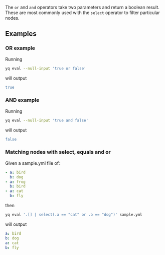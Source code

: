 The `or` and `and` operators take two parameters and return a boolean result. These are most commonly used with the `select` operator to filter particular nodes.
## Examples
### OR example
Running
```bash
yq eval --null-input 'true or false'
```
will output
```yaml
true
```

### AND example
Running
```bash
yq eval --null-input 'true and false'
```
will output
```yaml
false
```

### Matching nodes with select, equals and or
Given a sample.yml file of:
```yaml
- a: bird
  b: dog
- a: frog
  b: bird
- a: cat
  b: fly
```
then
```bash
yq eval '.[] | select(.a == "cat" or .b == "dog")' sample.yml
```
will output
```yaml
a: bird
b: dog
a: cat
b: fly
```

